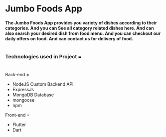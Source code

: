 # Jumbo Foods App
#### The Jumbo Foods App provides you variety of dishes according to their categories. And you can See all category related dishes here. And can also search your desired dish from food menu. And you can checkout our daily offers on food. And can contact us for delivery of food.
#
### Technologies used in Project =
# 
Back-end =
 - NodeJS Custom Backend API
 - ExpressJs
 - MongoDB Database 
 - mongoose
 - npm

Front-end =
 - Flutter
 - Dart
# 